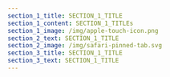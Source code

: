 ```yaml
---
section_1_title: SECTION_1_TITLE
section_1_content: SECTION_1_TITLEs
section_1_image: /img/apple-touch-icon.png
section_2_text: SECTION_1_TITLE
section_2_image: /img/safari-pinned-tab.svg
section_3_title: SECTION_1_TITLE
section_3_text: SECTION_1_TITLE
---
```


